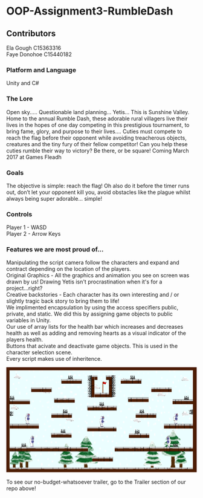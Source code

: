 # OOP-Assignment3-RumbleDash

## Contributors
Ela Gough C15363316     
Faye Donohoe C15440182

### Platform and Language
Unity and C#

### The Lore

Open sky..... Questionable land planning… Yetis… This is Sunshine Valley. Home to the annual Rumble Dash, these adorable rural villagers live their lives in the hopes of one day competing in this prestigious tournament, to bring fame, glory, and purpose to their lives…. 
Cuties must compete to reach the flag before their opponent while avoiding treacherous objects, creatures and the tiny fury of their fellow competitor! Can you help these cuties rumble their way to victory? Be there, or be square! Coming March 2017 at Games Fleadh

### Goals

The objective is simple: reach the flag! Oh also do it before the timer runs out, don’t let your opponent kill you, avoid obstacles like the plague whilst always being super adorable… simple!

### Controls
   Player 1 - WASD    
   Player 2 - Arrow Keys


### Features we are most proud of…

   Manipulating the script camera follow the characters and expand and contract depending on the location of the players.    
   Original Graphics - All the graphics and animation you see on screen was drawn by us! Drawing Yetis isn't procrastination when it's for    a project...right?    
   Creative backstories - Each character has its own interesting and / or slightly tragic back story to bring them to life!    
   We implimented encapsulation by using the access specifiers public, private, and static. We did this by assigning game objects to public    variables in Unity.    
   Our use of array lists for the health bar which increases and decreases health as well as adding and removing hearts as a visual            indicator of the players health.               
   Buttons that acivate and deactivate game objects. This is used in the character selection scene.            
   Every script makes use of inheritence.

[logo]: https://github.com/ElaGough/OOP-Assignment3-RumbleDash/blob/master/Assets/_Sprites/Levels/Complete/WinterWonderland.png?raw=true "Winter Wonderland Map"

[![Video](https://github.com/ElaGough/OOP-Assignment3-RumbleDash/blob/master/Assets/_Sprites/Levels/Complete/WinterWonderland.png?raw=true )]()


To see our no-budget-whatsoever trailer, go to the Trailer section of our repo above!
